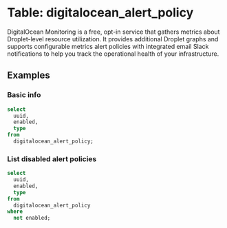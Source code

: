 # Table: digitalocean_alert_policy

DigitalOcean Monitoring is a free, opt-in service that gathers metrics about Droplet-level resource utilization. It provides additional Droplet graphs and supports configurable metrics alert policies with integrated email Slack notifications to help you track the operational health of your infrastructure.

## Examples

### Basic info

```sql
select
  uuid,
  enabled,
  type
from
  digitalocean_alert_policy;
```

### List disabled alert policies

```sql
select
  uuid,
  enabled,
  type
from
  digitalocean_alert_policy
where
  not enabled;
```
